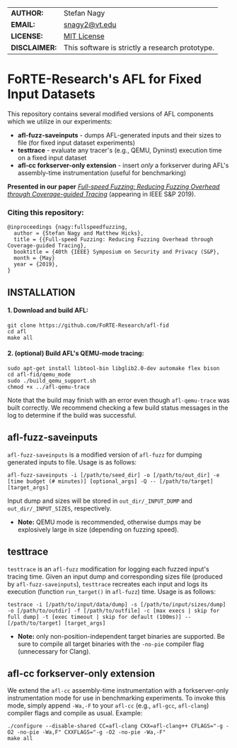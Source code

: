 |             |                |
|-------------|----------------|
|**AUTHOR:**  | Stefan Nagy  |
|**EMAIL:**   | snagy2@vt.edu |
|**LICENSE:** | [MIT License](LICENSE) |
|**DISCLAIMER:**   | This software is strictly a research prototype. |

# FoRTE-Research's AFL for Fixed Input Datasets

This repository contains several modified versions of AFL components which we utilize in our experiments: 
* **afl-fuzz-saveinputs** - dumps AFL-generated inputs and their sizes to file (for fixed input dataset experiments)
* **testtrace** - evaluate any tracer's (e.g., QEMU, Dyninst) execution time on a fixed input dataset
* **afl-cc forkserver-only extension** - insert *only* a forkserver during AFL's assembly-time instrumentation (useful for benchmarking)

**Presented in our paper** *[Full-speed Fuzzing: Reducing Fuzzing Overhead through Coverage-guided Tracing](https://arxiv.org/abs/1812.11875)* (appearing in IEEE S&P 2019).

### Citing this repository:
```
@inproceedings {nagy:fullspeedfuzzing,
  author = {Stefan Nagy and Matthew Hicks},
  title = {{Full-speed Fuzzing: Reducing Fuzzing Overhead through Coverage-guided Tracing},
  booktitle = {40th {IEEE} Symposium on Security and Privacy (S&P},
  month = {May}
  year = {2019},
}
```

## INSTALLATION
#### 1. Download and build AFL:
```
git clone https://github.com/FoRTE-Research/afl-fid
cd afl
make all
```

#### 2. (optional) Build AFL's QEMU-mode tracing:
```
sudo apt-get install libtool-bin libglib2.0-dev automake flex bison
cd afl-fid/qemu_mode
sudo ./build_qemu_support.sh
chmod +x ../afl-qemu-trace
```
Note that the build may finish with an error even though `afl-qemu-trace` was built correctly. We recommend checking a few build status messages in the log to determine if the build was successful.


## afl-fuzz-saveinputs
`afl-fuzz-saveinputs` is a modified version of `afl-fuzz` for dumping generated inputs to file. Usage is as follows:
```
afl-fuzz-saveinputs -i [/path/to/seed_dir] -o [/path/to/out_dir] -e [time budget (# minutes)] [optional_args] -Q -- [/path/to/target] [target_args]
```
Input dump and sizes will be stored in `out_dir/_INPUT_DUMP` and `out_dir/_INPUT_SIZES`, respectively.  
 * **Note:** QEMU mode is recommended, otherwise dumps may be explosively large in size (depending on fuzzing speed).

## testtrace
`testtrace` is an `afl-fuzz` modification for logging each fuzzed input's tracing time. Given an input dump and corresponding sizes file (produced by `afl-fuzz-saveinputs`), `testtrace` recreates each input and logs its execution (function `run_target()` in `afl-fuzz`) time. Usage is as follows:
```
testrace -i [/path/to/input/data/dump] -s [/path/to/input/sizes/dump] -o [/path/to/outdir] -f [/path/to/outfile] -c [max execs | skip for full dump] -t [exec timeout | skip for default (100ms)] -- [/path/to/target] [target_args]
```
 * **Note:** only non-position-independent target binaries are supported. Be sure to compile all target binaries with the `-no-pie` compiler flag (unnecessary for Clang).
 
## afl-cc forkserver-only extension
We extend the `afl-cc` assembly-time instrumentation with a forkserver-only instrumentation mode for use in benchmarking experiments. To invoke this mode, simply append `-Wa,-F` to your `afl-cc` (e.g., `afl-gcc`, `afl-clang`) compiler flags and compile as usual. Example:
```
./configure --disable-shared CC=afl-clang CXX=afl-clang++ CFLAGS="-g -O2 -no-pie -Wa,F" CXXFLAGS="-g -O2 -no-pie -Wa,-F"
make all
```
